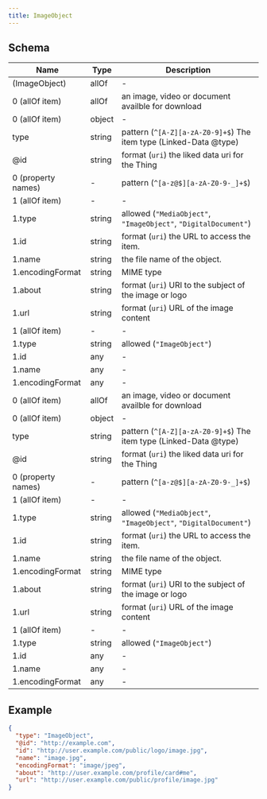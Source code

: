 ```yaml
---
title: ImageObject
---
```

## Schema

| Name | Type | Description |
|---|---|---|
| (ImageObject) | allOf | - |
| 0 (allOf item) | allOf | an image, video or document availble for download |
| 0 (allOf item) | object | - |
| type | string | pattern (`^[A-Z][a-zA-Z0-9]+$`) The item type (Linked-Data @type) |
| @id | string | format (`uri`) the liked data uri for the Thing |
| 0 (property names) | - | pattern (`^[a-z@$][a-zA-Z0-9-_]+$`)  |
| 1 (allOf item) | - | - |
| 1.type | string | allowed (`"MediaObject"`, `"ImageObject"`, `"DigitalDocument"`)  |
| 1.id | string | format (`uri`) the URL to access the item. |
| 1.name | string | the file name of the object. |
| 1.encodingFormat | string | MIME type |
| 1.about | string | format (`uri`) URI to the subject of the image or logo |
| 1.url | string | format (`uri`) URL of the image content |
| 1 (allOf item) | - | - |
| 1.type | string | allowed (`"ImageObject"`)  |
| 1.id | any | - |
| 1.name | any | - |
| 1.encodingFormat | any | - |
| 0 (allOf item) | allOf | an image, video or document availble for download |
| 0 (allOf item) | object | - |
| type | string | pattern (`^[A-Z][a-zA-Z0-9]+$`) The item type (Linked-Data @type) |
| @id | string | format (`uri`) the liked data uri for the Thing |
| 0 (property names) | - | pattern (`^[a-z@$][a-zA-Z0-9-_]+$`)  |
| 1 (allOf item) | - | - |
| 1.type | string | allowed (`"MediaObject"`, `"ImageObject"`, `"DigitalDocument"`)  |
| 1.id | string | format (`uri`) the URL to access the item. |
| 1.name | string | the file name of the object. |
| 1.encodingFormat | string | MIME type |
| 1.about | string | format (`uri`) URI to the subject of the image or logo |
| 1.url | string | format (`uri`) URL of the image content |
| 1 (allOf item) | - | - |
| 1.type | string | allowed (`"ImageObject"`)  |
| 1.id | any | - |
| 1.name | any | - |
| 1.encodingFormat | any | - |

## Example



```json
{
  "type": "ImageObject",
  "@id": "http://example.com",
  "id": "http://user.example.com/public/logo/image.jpg",
  "name": "image.jpg",
  "encodingFormat": "image/jpeg",
  "about": "http://user.example.com/profile/card#me",
  "url": "http://user.example.com/public/profile/image.jpg"
}
```
